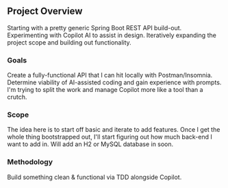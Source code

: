 ## Project Overview

Starting with a pretty generic Spring Boot REST API build-out. Experimenting with Copilot AI to assist in design. Iteratively expanding the project scope and building out functionality.

### Goals

Create a fully-functional API that I can hit locally with Postman/Insomnia. Determine viability of AI-assisted coding and gain experience with prompts. I'm trying to split the work and manage Copilot more like a tool than a crutch.

### Scope

The idea here is to start off basic and iterate to add features. Once I get the whole thing bootstrapped out, I'll start figuring out how much back-end I want to add in. Will add an H2 or MySQL database in soon.

### Methodology

Build something clean & functional via TDD alongside Copilot.
